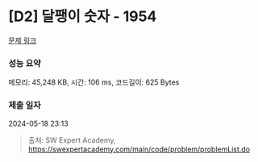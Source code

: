 # [D2] 달팽이 숫자 - 1954 

[문제 링크](https://swexpertacademy.com/main/code/problem/problemDetail.do?contestProbId=AV5PobmqAPoDFAUq) 

### 성능 요약

메모리: 45,248 KB, 시간: 106 ms, 코드길이: 625 Bytes

### 제출 일자

2024-05-18 23:13



> 출처: SW Expert Academy, https://swexpertacademy.com/main/code/problem/problemList.do
